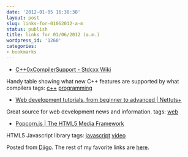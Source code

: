 ```yaml
---
date: '2012-01-05 16:38:38'
layout: post
slug: links-for-01062012-a-m
status: publish
title: links for 01/06/2012 (a.m.)
wordpress_id: '1260'
categories:
- bookmarks
---
```



  * [C++0xCompilerSupport - Stdcxx Wiki](http://wiki.apache.org/stdcxx/C++0xCompilerSupport)


Handy table showing what new C++ features are supported by what compilers
 tags:                      [c++](http://www.diigo.com/user/eobrain/c++)            [programming](http://www.diigo.com/user/eobrain/programming)


  * [Web development tutorials, from beginner to advanced | Nettuts+](http://net.tutsplus.com)


Great source for web development news and information.
 tags:                      [web](http://www.diigo.com/user/eobrain/web)


  * [Popcorn.js | The HTML5 Media Framework](http://popcornjs.org)


HTML5 Javascript library
 tags:                      [javascript](http://www.diigo.com/user/eobrain/javascript)            [video](http://www.diigo.com/user/eobrain/video)


Posted from [Diigo](http://www.diigo.com). The rest of my favorite links are [here](http://www.diigo.com/user/eobrain).
